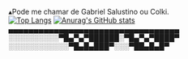
▴Pode me chamar de Gabriel Salustino ou Colki. <br>
[![Top Langs](https://github-readme-stats.vercel.app/api/top-langs/?username=Colki1504&layout=donut)]([https://github.com/anuraghazra/github-readme-stats](https://github.com/Colki1504))
[![Anurag's GitHub stats](https://github-readme-stats.vercel.app/api?username=anuraghazra)](https://github.com/anuraghazra/github-readme-stats)
<br>
▄▄▄▄▄▄▄▄▄▄▄▄▄▄▄▄▄▄▄▄▄▄▄▄▄▄▄▄▄▄▄▄▄▄<br>
░░░░░░░░░░▀█▄▀▄▀██████░▀█▄▀▄▀████▀<br>
░░░░░░░░░░░░▀█▄█▄███▀░░░▀██▄█▄█▀<br>
